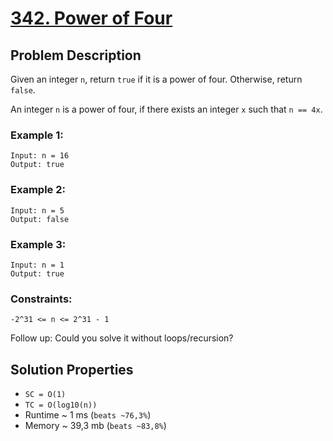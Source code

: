 # [342. Power of Four](https://leetcode.com/problems/power-of-four/description)

## Problem Description

Given an integer `n`, return `true` if it is a power of four. Otherwise, return `false`.

An integer `n` is a power of four, if there exists an integer `x` such that `n == 4x`.



### Example 1:
```
Input: n = 16
Output: true
```
### Example 2:
```
Input: n = 5
Output: false
```
### Example 3:
```
Input: n = 1
Output: true
```

### Constraints:

`-2^31 <= n <= 2^31 - 1`


Follow up: Could you solve it without loops/recursion?


## Solution Properties

* `SC = O(1)`
* `TC = O(log10(n))`
* Runtime ~ 1 ms (`beats ~76,3%`)
* Memory ~ 39,3 mb (`beats ~83,8%`)